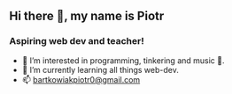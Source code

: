 ## Hi there 👋, my name is Piotr
### Aspiring web dev and teacher!

- 👀 I’m interested in programming, tinkering and music :guitar:.
- 🌱 I’m currently learning all things web-dev.
- 📫 bartkowiakpiotr0@gmail.com
